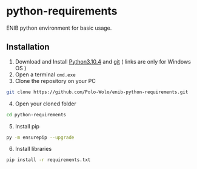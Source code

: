 # python-requirements
ENIB python environment for basic usage.

## Installation
1. Download and Install [Python3.10.4](https://www.python.org/ftp/python/3.10.4/python-3.10.4-amd64.exe) and [git](https://git-scm.com/download/win)   ( links are only for Windows OS )
2. Open a terminal ```cmd.exe```
3. Clone the repository on your PC
```bash
git clone https://github.com/Polo-Wolo/enib-python-requirements.git
```
4. Open your cloned folder
```bash
cd python-requirements
```
5. Install pip
```bash
py -m ensurepip --upgrade
```
6. Install libraries
```bash
pip install -r requirements.txt
```

